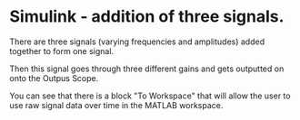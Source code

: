 # Simulink - addition of three signals. 

 There are three signals (varying frequencies and amplitudes) added together to form one signal. 
 
 Then this signal goes through three different gains and gets outputted on onto the Outpus Scope. 
 
 You can see that there is a block "To Workspace" that will allow the user to use raw signal data over time in the MATLAB workspace. 
